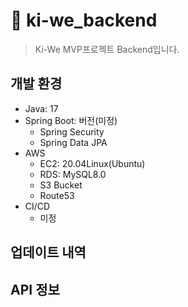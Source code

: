 # 🥝 ki-we_backend
> Ki-We MVP프로젝트 Backend입니다.


## 개발 환경
- Java: 17  
- Spring Boot: 버전(미정)    
  - Spring Security
  - Spring Data JPA
- AWS 
  - EC2: 20.04Linux(Ubuntu)
  - RDS: MySQL8.0
  - S3 Bucket
  - Route53
- CI/CD
  - 미정


## 업데이트 내역

## API 정보
